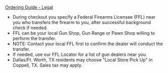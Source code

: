 [Ordering Guide - Legal](https://grabagun.com/ordering-guide#legal)
- During checkout you specify a Federal Firearms Licensee (FFL) near you who transfers the firearm to you, after successful background check if needed.
- FFL can be your local Gun Shop, Gun Range or Pawn Shop willing to perform the transfer.
- NOTE: Contact your local FFL first to confirm the dealer will conduct the transfer.
- If needed, use our FFL Locator for a list of gun dealers near you.
- Dallas/Ft. Worth, TX residents may choose "Local Store Pick Up" in Coppell, TX. Sales tax may apply.
